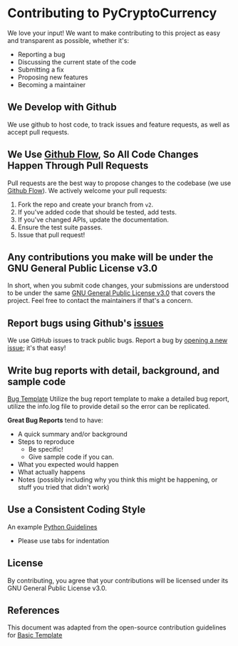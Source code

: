 # Contributing to PyCryptoCurrency
We love your input! We want to make contributing to this project as easy and transparent as possible, whether it's:

- Reporting a bug
- Discussing the current state of the code
- Submitting a fix
- Proposing new features
- Becoming a maintainer

## We Develop with Github
We use github to host code, to track issues and feature requests, as well as accept pull requests.

## We Use [Github Flow](https://guides.github.com/introduction/flow/index.html), So All Code Changes Happen Through Pull Requests
Pull requests are the best way to propose changes to the codebase (we use [Github Flow](https://guides.github.com/introduction/flow/index.html)). We actively welcome your pull requests:

1. Fork the repo and create your branch from `v2`.
2. If you've added code that should be tested, add tests.
3. If you've changed APIs, update the documentation.
4. Ensure the test suite passes.
5. Issue that pull request!

## Any contributions you make will be under the GNU General Public License v3.0
In short, when you submit code changes, your submissions are understood to be under the same [GNU General Public License v3.0](https://choosealicense.com/licenses/gpl-3.0/) that covers the project. Feel free to contact the maintainers if that's a concern.

## Report bugs using Github's [issues](https://github.com/lilave232/PyCryptoCurrency/issues)
We use GitHub issues to track public bugs. Report a bug by [opening a new issue](https://github.com/lilave232/PyCryptoCurrency/issues/new/choose); it's that easy!

## Write bug reports with detail, background, and sample code
[Bug Template](https://github.com/lilave232/PyCryptoCurrency/blob/v2/.github/ISSUE_TEMPLATE/bug_report.md) Utilize the bug report template to make a detailed bug report, utilize the info.log file to provide detail so the error can be replicated.

**Great Bug Reports** tend to have:

- A quick summary and/or background
- Steps to reproduce
  - Be specific!
  - Give sample code if you can.
- What you expected would happen
- What actually happens
- Notes (possibly including why you think this might be happening, or stuff you tried that didn't work)

## Use a Consistent Coding Style
An example [Python Guidelines](https://www.python.org/dev/peps/pep-0008/)

* Please use tabs for indentation

## License
By contributing, you agree that your contributions will be licensed under its GNU General Public License v3.0.

## References
This document was adapted from the open-source contribution guidelines for [Basic Template](https://gist.github.com/briandk/3d2e8b3ec8daf5a27a62)

